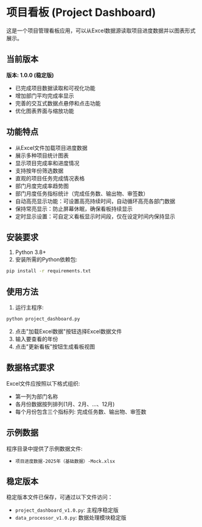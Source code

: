 # 项目看板 (Project Dashboard)

这是一个项目管理看板应用，可以从Excel数据源读取项目进度数据并以图表形式展示。

## 当前版本

**版本: 1.0.0 (稳定版)**
- 已完成项目数据读取和可视化功能
- 增加部门平均完成率显示
- 完善的交互式数据点悬停和点击功能
- 优化图表界面与缩放功能

## 功能特点

- 从Excel文件加载项目进度数据
- 展示多种项目统计图表
- 显示项目完成率和进度情况
- 支持按年份筛选数据
- 直观的项目任务完成情况表格
- 部门月度完成率趋势图
- 部门月度任务指标统计（完成任务数、输出物、审签数）
- 自动高亮显示功能：可设置高亮持续时间，自动循环高亮各部门数据
- 保持常亮显示：防止屏幕休眠，确保看板持续显示
- 定时显示设置：可自定义看板显示时间段，仅在设定时间内保持显示

## 安装要求

1. Python 3.8+
2. 安装所需的Python依赖包:

```bash
pip install -r requirements.txt
```

## 使用方法

1. 运行主程序:

```bash
python project_dashboard.py
```

2. 点击"加载Excel数据"按钮选择Excel数据文件
3. 输入要查看的年份
4. 点击"更新看板"按钮生成看板视图

## 数据格式要求

Excel文件应按照以下格式组织:
- 第一列为部门名称
- 各月份数据按列排列(1月、2月、...、12月)
- 每个月份包含三个指标列: 完成任务数、输出物、审签数

## 示例数据

程序目录中提供了示例数据文件:
- `项目进度数据-2025年（基础数据）-Mock.xlsx`

## 稳定版本

稳定版本文件已保存，可通过以下文件访问：
- `project_dashboard_v1.0.py`: 主程序稳定版
- `data_processor_v1.0.py`: 数据处理模块稳定版